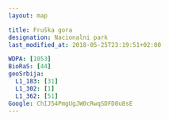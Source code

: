 ```yaml
---
layout: map

title: Fruška gora
designation: Nacionalni park
last_modified_at: 2018-05-25T23:19:51+02:00

WDPA: [1053]
BioRaS: [44]
geoSrbija:
  L1_183: [31]
  L1_302: [1]
  L1_362: [51]
Google: ChIJ54PmgUgJW0cRwqSDFD0u8sE
---
```


